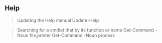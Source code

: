 ## Help
> Updating the Help manual
Update-Help

> Searching for a cmdlet that by its function or name
Get-Command -Noun file,printer
Get-Command -Noun process
